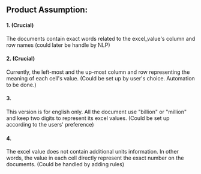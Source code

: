 ## Product Assumption: 
#### 1. (Crucial) 
The documents contain exact words related to the excel_value's column and row names (could later be handle by NLP) 
#### 2. (Crucial) 
Currently, the left-most and the up-most column and row representing the meaning of each cell's value. (Could be set up by user's choice. Automation to be done.) 
#### 3.
This version is for english only. All the document use "billion" or "million" and keep two digits to represent its excel values. (Could be set up according to the users' preference) 
#### 4. 
The excel value does not contain additional units information. In other words, the value in each cell directly represent the exact number on the documents. (Could be handled by adding rules) 
